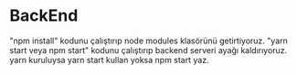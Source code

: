 # BackEnd

"npm install" kodunu çalıştırıp node modules klasörünü getirtiyoruz.
"yarn start veya npm start" kodunu çalıştırıp backend serveri ayağı kaldırıyoruz.
yarn kuruluysa yarn start kullan yoksa npm start yaz.